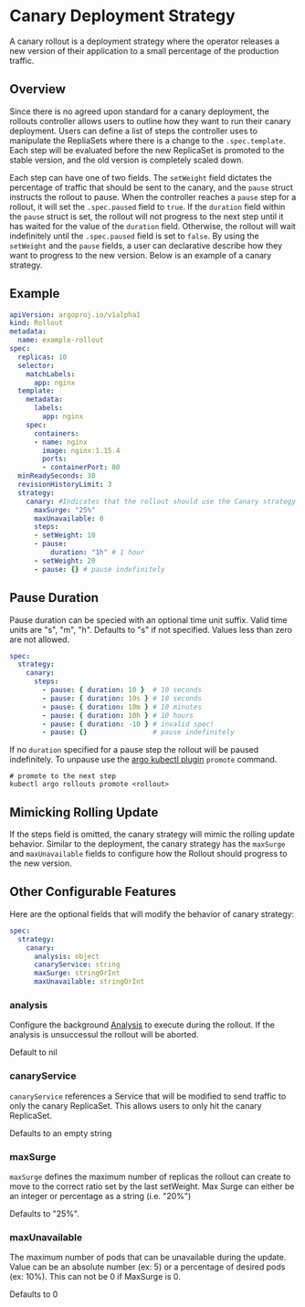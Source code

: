 # Canary Deployment Strategy
A canary rollout is a deployment strategy where the operator releases a new version of their application to a small percentage of the production traffic. 

## Overview
Since there is no agreed upon standard for a canary deployment, the rollouts controller allows users to outline how they want to run their canary deployment. Users can define a list of steps the controller uses to manipulate the RepliaSets where there is a change to the `.spec.template`. Each step will be evaluated before the new ReplicaSet is promoted to the stable version, and the old version is completely scaled down.

Each step can have one of two fields. The `setWeight` field dictates the percentage of traffic that should be sent to the canary, and the `pause` struct instructs the rollout to pause.  When the controller reaches a `pause` step for a rollout, it will set the `.spec.paused` field to `true`. If the `duration` field within the `pause` struct is set, the rollout will not progress to the next step until it has waited for the value of the `duration` field. Otherwise, the rollout will wait indefinitely until the `.spec.paused` field is set to `false`. By using the `setWeight` and the `pause` fields, a user can declarative describe how they want to progress to the new version. Below is an example of a canary strategy.

## Example
```yaml
apiVersion: argoproj.io/v1alpha1
kind: Rollout
metadata:
  name: example-rollout
spec:
  replicas: 10
  selector:
    matchLabels:
      app: nginx
  template:
    metadata:
      labels:
        app: nginx
    spec:
      containers:
      - name: nginx
        image: nginx:1.15.4
        ports:
        - containerPort: 80
  minReadySeconds: 30
  revisionHistoryLimit: 3
  strategy:
    canary: #Indicates that the rollout should use the Canary strategy
      maxSurge: "25%"
      maxUnavailable: 0
      steps:
      - setWeight: 10
      - pause:
          duration: "1h" # 1 hour
      - setWeight: 20
      - pause: {} # pause indefinitely
```

## Pause Duration
Pause duration can be specied with an optional time unit suffix. Valid time units are "s", "m", "h". Defaults to "s" if not specified. Values less than zero are not allowed. 

```yaml
spec:
  strategy:
    canary:
      steps:
        - pause: { duration: 10 }  # 10 seconds
        - pause: { duration: 10s } # 10 seconds
        - pause: { duration: 10m } # 10 minutes
        - pause: { duration: 10h } # 10 hours
        - pause: { duration: -10 } # invalid spec!
        - pause: {}                # pause indefinitely
```

If no `duration` specified for a pause step the rollout will be paused indefinitely. To unpause use the [argo kubectl plugin](kubectl-plugin.md) `promote` command. 

```shell
# promote to the next step
kubectl argo rollouts promote <rollout>
```

## Mimicking Rolling Update
If the steps field is omitted, the canary strategy will mimic the rolling update behavior. Similar to the deployment, the canary strategy has the `maxSurge` and `maxUnavailable` fields to configure how the Rollout should progress to the new version.

## Other Configurable Features
Here are the optional fields that will modify the behavior of canary strategy:
```yaml
spec:
  strategy:
    canary:
      analysis: object
      canaryService: string
      maxSurge: stringOrInt
      maxUnavailable: stringOrInt
```

### analysis
Configure the background [Analysis](analysis.md) to execute during the rollout. If the analysis is unsuccessul the rollout will be aborted.

Default to nil

### canaryService
`canaryService` references a Service that will be modified to send traffic to only the canary ReplicaSet. This allows users to only hit the canary ReplicaSet.

Defaults to an empty string

### maxSurge
`maxSurge` defines the maximum number of replicas the rollout can create to move to the correct ratio set by the last setWeight. Max Surge can either be an integer or percentage as a string (i.e. "20%")

Defaults to "25%".

### maxUnavailable
The maximum number of pods that can be unavailable during the update. Value can be an absolute number (ex: 5) or a percentage of desired pods (ex: 10%). This can not be 0 if MaxSurge is 0.

Defaults to 0

